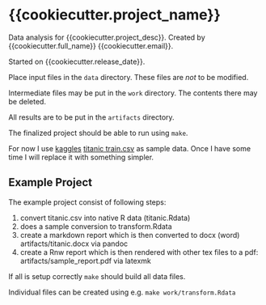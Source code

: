 # {{cookiecutter.project_name}}

Data analysis for {{cookiecutter.project_desc}}.
Created by {{cookiecutter.full_name}} {{cookiecutter.email}}.

Started on {{cookiecutter.release_date}}. 

Place input files in the `data` directory.  These files are *not* to
be modified. 

Intermediate files may be put in the `work` directory.  The contents
there may be deleted.

All results are to be put in the `artifacts` directory.


The finalized project should be able to run using `make`.

For now I use [kaggles](https://www.kaggle.com) [titanic
train.csv](https://www.kaggle.com/c/titanic/data) as sample data.
Once I have some time I will replace it with something simpler.


## Example Project

The example project consist of following steps:

1. convert titanic.csv into native R data (titanic.Rdata)
2. does a sample conversion to transform.Rdata
3. create a markdown report which is then converted to docx (word)
   artifacts/titanic.docx via pandoc
4. create a Rnw report which is then rendered with other tex files to
   a pdf: artifacts/sample_report.pdf via latexmk

If all is setup correctly `make` should build all data files.

Individual files can be created using e.g. `make work/transform.Rdata`

